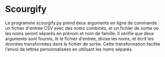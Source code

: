 # Scourgify 


Le programme scourgify.py prend deux arguments en ligne de commande : un fichier d'entrée CSV avec des noms combinés, et un fichier de sortie où les noms seront séparés en prénom et nom de famille.
Il vérifie que deux arguments sont fournis, lit le fichier d'entrée, divise les noms, et écrit les données transformées dans le fichier de sortie. 
Cette transformation facilite l'envoi de lettres personnalisées en utilisant les noms séparés. 



